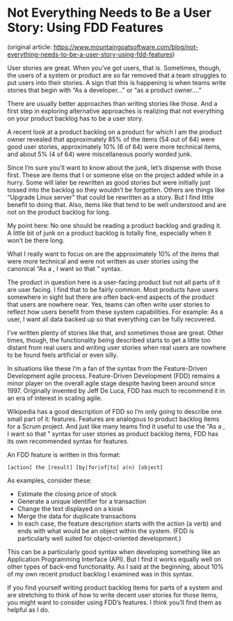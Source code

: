 # Not Everything Needs to Be a User Story: Using FDD Features

(original article: https://www.mountaingoatsoftware.com/blog/not-everything-needs-to-be-a-user-story-using-fdd-features)

User stories are great. When you’ve got users, that is. Sometimes, though, the users of a system or product are so far removed that a team struggles to put users into their stories. A sign that this is happening is when teams write stories that begin with “As a developer...” or “as a product owner....”

There are usually better approaches than writing stories like those. And a first step in exploring alternative approaches is realizing that not everything on your product backlog has to be a user story.

A recent look at a product backlog on a product for which I am the product owner revealed that approximately 85% of the items (54 out of 64) were good user stories, approximately 10% (6 of 64) were more technical items, and about 5% (4 of 64) were miscellaneous poorly worded junk.

Since I’m sure you’ll want to know about the junk, let’s dispense with those first. These are items that I or someone else on the project added while in a hurry. Some will later be rewritten as good stories but were initially just tossed into the backlog so they wouldn’t be forgotten. Others are things like “Upgrade Linux server” that could be rewritten as a story. But I find little benefit to doing that. Also, items like that tend to be well understood and are not on the product backlog for long.

My point here: No one should be reading a product backlog and grading it. A little bit of junk on a product backlog is totally fine, especially when it won’t be there long.

What I really want to focus on are the approximately 10% of the items that were more technical and were not written as user stories using the canonical “As a , I want so that ” syntax.

The product in question here is a user-facing product but not all parts of it are user facing. I find that to be fairly common. Most products have users somewhere in sight but there are often back-end aspects of the product that users are nowhere near. Yes, teams can often write user stories to reflect how users benefit from these system capabilities. For example: As a user, I want all data backed up so that everything can be fully recovered.

I’ve written plenty of stories like that, and sometimes those are great. Other times, though, the functionality being described starts to get a little too distant from real users and writing user stories when real users are nowhere to be found feels artificial or even silly.

In situations like these I’m a fan of the syntax from the Feature-Driven Development agile process. Feature-Driven Development (FDD) remains a minor player on the overall agile stage despite having been around since 1997. Originally invented by Jeff De Luca, FDD has much to recommend it in an era of interest in scaling agile.

Wikipedia has a good description of FDD so I’m only going to describe one small part of it: features. Features are analogous to product backlog items for a Scrum project. And just like many teams find it useful to use the “As a , I want so that ” syntax for user stories as product backlog items, FDD has its own recommended syntax for features.

An FDD feature is written in this format:

`[action] the [result] [by|for|of|to] a(n) [object]`

As examples, consider these:

- Estimate the closing price of stock
- Generate a unique identifier for a transaction
- Change the text displayed on a kiosk
- Merge the data for duplicate transactions
- In each case, the feature description starts with the action (a verb) and ends with what would be an object within the system. (FDD is particularly well suited for object-oriented development.)

This can be a particularly good syntax when developing something like an Application Programming Interface (API). But I find it works equally well on other types of back-end functionality. As I said at the beginning, about 10% of my own recent product backlog I examined was in this syntax.

If you find yourself writing product backlog items for parts of a system and are stretching to think of how to write decent user stories for those items, you might want to consider using FDD’s features. I think you’ll find them as helpful as I do.

